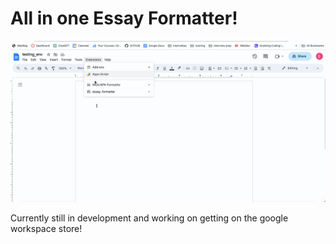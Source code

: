 # All in one Essay Formatter!

![Essay Formatter](essay_formatter.gif)



Currently still in development and working on getting on the google workspace store!
